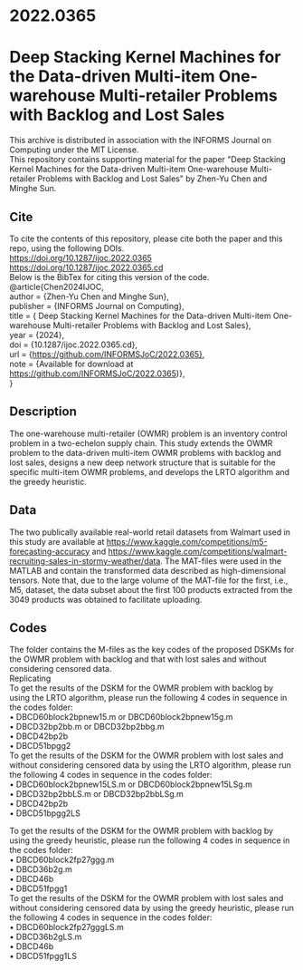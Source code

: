 # 2022.0365
# Deep Stacking Kernel Machines for the Data-driven Multi-item One-warehouse Multi-retailer Problems with Backlog and Lost Sales  
This archive is distributed in association with the INFORMS Journal on Computing under the MIT License.  
This repository contains supporting material for the paper "Deep Stacking Kernel Machines for the Data-driven Multi-item One-warehouse Multi-retailer Problems with Backlog and Lost Sales" by Zhen-Yu Chen and Minghe Sun.  
## Cite  
To cite the contents of this repository, please cite both the paper and this repo, using the following DOIs.  
https://doi.org/10.1287/ijoc.2022.0365  
https://doi.org/10.1287/ijoc.2022.0365.cd  
Below is the BibTex for citing this version of the code.  
@article{Chen2024IJOC,  
  author =        {Zhen-Yu Chen and Minghe Sun},  
  publisher =     {INFORMS Journal on Computing},  
  title =         { Deep Stacking Kernel Machines for the Data-driven Multi-item One-warehouse Multi-retailer Problems with Backlog and Lost Sales},  
  year =          {2024},  
  doi =           {10.1287/ijoc.2022.0365.cd},  
  url =           {https://github.com/INFORMSJoC/2022.0365},  
  note =           {Available for download at https://github.com/INFORMSJoC/2022.0365)},  
}  
## Description  
The one-warehouse multi-retailer (OWMR) problem is an inventory control problem in a two-echelon supply chain. This study extends the OWMR problem to the data-driven multi-item OWMR problems with backlog and lost sales, designs a new deep network structure that is suitable for the specific multi-item OWMR problems, and develops the LRTO algorithm and the greedy heuristic.  
## Data  
The two publically available real-world retail datasets from Walmart used in this study are available at https://www.kaggle.com/competitions/m5-forecasting-accuracy and https://www.kaggle.com/competitions/walmart-recruiting-sales-in-stormy-weather/data. The MAT-files were used in the MATLAB and contain the transformed data described as high-dimensional tensors. Note that, due to the large volume of the MAT-file for the first, i.e., M5, dataset, the data subset about the first 100 products extracted from the 3049 products was obtained to facilitate uploading.  
## Codes  
The folder contains the M-files as the key codes of the proposed DSKMs for the OWMR problem with backlog and that with lost sales and without considering censored data.  
Replicating  
To get the results of the DSKM for the OWMR problem with backlog by using the LRTO algorithm, please run the following 4 codes in sequence in the codes folder:  
  •	DBCD60block2bpnew15.m or DBCD60block2bpnew15g.m  
  •	DBCD32bp2bb.m or DBCD32bp2bbg.m  
  •	DBCD42bp2b  
  •	DBCD51bpgg2  
To get the results of the DSKM for the OWMR problem with lost sales and without considering censored data by using the LRTO algorithm, please run the following 4 codes in sequence in the codes folder:  
  •	DBCD60block2bpnew15LS.m or DBCD60block2bpnew15LSg.m  
  •	DBCD32bp2bbLS.m or DBCD32bp2bbLSg.m  
  •	DBCD42bp2b  
  •	DBCD51bpgg2LS  

To get the results of the DSKM for the OWMR problem with backlog by using the greedy heuristic, please run the following 4 codes in sequence in the codes folder:  
  •	DBCD60block2fp27ggg.m   
  •	DBCD36b2g.m  
  •	DBCD46b  
  •	DBCD51fpgg1  
To get the results of the DSKM for the OWMR problem with lost sales and without considering censored data by using the greedy heuristic, please run the following 4 codes in sequence in the codes folder:  
  •	DBCD60block2fp27gggLS.m   
  •	DBCD36b2gLS.m  
  •	DBCD46b  
  •	DBCD51fpgg1LS  
